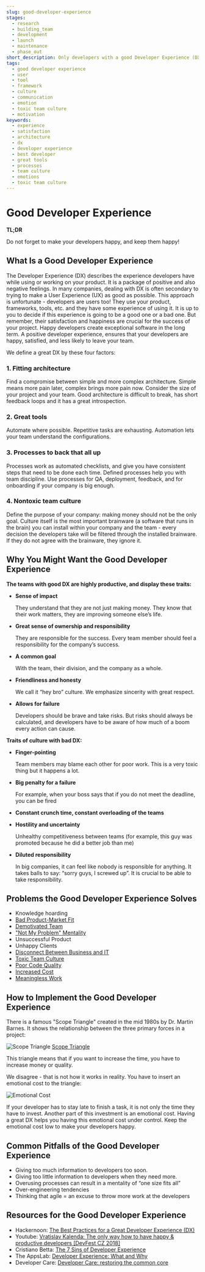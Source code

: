 ```yaml
---
slug: good-developer-experience
stages:
  - research
  - building_team
  - development
  - launch
  - maintenance
  - phase_out
short_description: Only developers with a good Developer Experience (DX) can create exceptional software. If the DX is good, it is less likely that developers would leave the company. Keeping developers happy should be an integral part of a successful company.
tags:
  - good developer experience
  - user
  - tool
  - framework
  - culture
  - communication
  - emotion
  - toxic team culture
  - motivation
keywords:
  - experience
  - satisfaction
  - architecture
  - dx
  - developer experience
  - best developer
  - great tools
  - processes
  - team culture
  - emotions
  - toxic team culture
---
```


# Good Developer Experience

**TL;DR**

Do not forget to make your developers happy, and keep them happy!

## What Is a Good Developer Experience

The Developer Experience (DX) describes the experience developers have while using or working on your product. It is a package of positive and also negative feelings. In many companies, dealing with DX is often secondary to trying to make a User Experience (UX) as good as possible. This approach is unfortunate - developers are users too! They use your product, frameworks, tools, etc. and they have some experience of using it. It is up to you to decide if this experience is going to be a good one or a bad one. But remember, their satisfaction and happiness are crucial for the success of your project. Happy developers create exceptional software in the long term. A positive developer experience, ensures that your developers are happy, satisfied, and less likely to leave your team.

We define a great DX by these four factors:

### 1. Fitting architecture
Find a compromise between simple and more complex architecture. Simple means more pain later, complex brings more pain now. Consider the size of your project and your team. Good architecture is difficult to break, has short feedback loops and it has a great introspection.

### 2. Great tools
Automate where possible. Repetitive tasks are exhausting. Automation lets your team understand the configurations.

### 3. Processes to back that all up
Processes work as automated checklists, and give you have consistent steps that need to be done each time. Defined processes help you with team discipline. Use processes for QA, deployment, feedback, and for onboarding if your company is big enough.

### 4. Nontoxic team culture
Define the purpose of your company: making money should not be the only goal. Culture itself is the most important brainware (a software that runs in the brain) you can install within your company and the team - every decision the developers take will be filtered through the installed brainware. If they do not agree with the brainware, they ignore it.

## Why You Might Want the Good Developer Experience

**The teams with good DX are highly productive, and display these traits:**

- **Sense of impact**
  
  They understand that they are not just making money. They know that their work matters, they are improving someone else’s life.

- **Great sense of ownership and responsibility**
  
  They are responsible for the success. Every team member should feel a responsibility for the company’s success.

- **A common goal**
  
  With the team, their division, and the company as a whole.

- **Friendliness and honesty**
  
  We call it “hey bro” culture. We emphasize sincerity with great respect.

- **Allows for failure**
  
  Developers should be brave and take risks. But risks should always be calculated, and developers have to be aware of how much of a boom every action can cause.

**Traits of culture with bad DX:**

- **Finger-pointing**

  Team members may blame each other for poor work. This is a very toxic thing but it happens a lot.

- **Big penalty for a failure**

  For example, when your boss says that if you do not meet the deadline, you can be fired

- **Constant crunch time, constant overloading of the teams**

- **Hostility and uncertainty**

  Unhealthy competitiveness between teams (for example, this guy was promoted because he did a better job than me)

- **Diluted responsibility**

  In big companies, it can feel like nobody is responsible for anything. It takes balls to say: “sorry guys, I screwed up”. It is crucial to be able to take responsibility.

## Problems the Good Developer Experience Solves

- Knowledge hoarding
- [Bad Product-Market Fit](/problems/bad-product-market-fit)
- [Demotivated Team](/problems/demotivated-team)
- ["Not My Problem" Mentality](/problems/not-my-problem-mentality)
- Unsuccessful Product
- Unhappy Clients
- [Disconnect Between Business and IT](/problems/disconnect-between-business-and-it)
- [Toxic Team Culture](/problems/toxic-team-culture)
- [Poor Code Quality](/problems/poor-code-quality)
- [Increased Cost](/problems/increased-cost)
- [Meaningless Work](/problems/meaningless-work)

## How to Implement the Good Developer Experience

There is a famous "Scope Triangle" created in the mid 1980s by Dr. Martin Barnes. It shows the relationship between the three primary forces in a project:

![Scope Triangle](/files/scope_triangle.png)
[Scope Triangle](https://www.projectsmart.co.uk/project-management-scope-triangle.php)

This triangle means that if you want to increase the time, you have to increase money or quality.

We disagree - that is not how it works in reality. You have to insert an emotional cost to the triangle:

![Emotional Cost](/files/emotional_cost.png)

If your developer has to stay late to finish a task, it is not only the time they have to invest. Another part of this investment is an emotional cost. Having a great DX helps you having this emotional cost under control. Keep the emotional cost low to make your developers happy.

## Common Pitfalls of the Good Developer Experience

- Giving too much information to developers too soon.
- Giving too little information to developers when they need more.
- Overusing processes can result in a mentality of “one size fits all”
- Over-engineering tendencies
- Thinking that agile = an excuse to throw more work at the developers

## Resources for the Good Developer Experience

- Hackernoon: [The Best Practices for a Great Developer Experience (DX)](https://hackernoon.com/the-best-practices-for-a-great-developer-experience-dx-9036834382b0)
- Youtube: [Vratislav Kalenda: The only way how to have happy & productive developers [DevFest CZ 2018]](https://www.youtube.com/watch?v=X4NSLo97Az8)
- Cristiano Betta: [The 7 Sins of Developer Experience](https://betta.io/blog/2017/11/10/the-seven-sins-of-developer-experience/)
- The AppsLab: [Developer Experience: What and Why](http://theappslab.com/2017/04/04/developer-experience-what-and-why/)
- Developer Care: [Developer Care: restoring the common core](https://dev.to/heetch/developer-care-22i)
